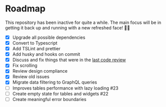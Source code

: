 # Roadmap

This repository has been inactive for quite a while. The main focus will be in getting it back up and running with a new refreshed face! 💪🏻

* [x] Upgrade all possible dependencies
* [x] Convert to Typescript
* [x] Add TSLint and prettier
* [x] Add husky and hooks on commit
* [X] Discuss and fix things that were in the [last code review](https://github.com/strvcom/dep-manager-web/issues/12)
* [X] Fix scrolling
* [X] Review design compliance
* [x] Review old issues
* [x] Migrate data filtering to GraphQL queries
* [ ] Improves tables performance with lazy loading #23
* [ ] Create empty state for tables and widgets #22
* [ ] Create meaningful error boundaries
